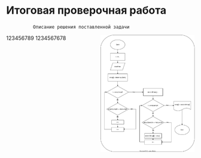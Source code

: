 # Итоговая проверочная работа
              Описание решения поставленной задачи

<img src=".//IMG/block_diagram.svg " width="50%" align="right"> 

123456789
1234567678
